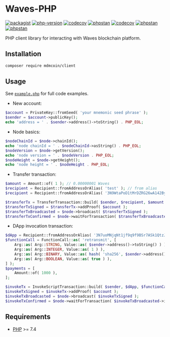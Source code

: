 # Waves-PHP

[![packagist](https://img.shields.io/packagist/v/waves/client.svg)](https://packagist.org/packages/waves/client)
[![php-version](https://img.shields.io/packagist/php-v/waves/client.svg)](https://packagist.org/packages/waves/client)
[![codecov](https://img.shields.io/codecov/c/github/wavesplatform/waves-php)](https://app.codecov.io/gh/wavesplatform/waves-php)
[![phpstan](https://img.shields.io/badge/PHPStan-level%209-brightgreen.svg)](https://github.com/wavesplatform/waves-php/blob/main/.github/workflows/phpstan.yml#L35)
[![codecov](https://img.shields.io/github/workflow/status/wavesplatform/waves-php/Codecov?label=Codecov)](https://github.com/wavesplatform/waves-php/actions/workflows/codecov.yml)
[![phpstan](https://img.shields.io/github/workflow/status/wavesplatform/waves-php/PHPStan?label=PHPStan)](https://github.com/wavesplatform/waves-php/actions/workflows/phpstan.yml)
[![phpstan](https://img.shields.io/github/workflow/status/wavesplatform/waves-php/PHPUnit?label=PHPUnit)](https://github.com/wavesplatform/waves-php/actions/workflows/phpunit.yml)

PHP client library for interacting with Waves blockchain platform.

## Installation
```bash
composer require mdmcoin/client
```

## Usage
See [`example.php`](example.php) for full code examples.
- New account:
```php
$account = PrivateKey::fromSeed( 'your mnemonic seed phrase' );
$sender = $account->publicKey();
echo 'address = ' . $sender->address()->toString() . PHP_EOL;
```
- Node basics:
```php
$nodeChainId = $node->chainId();
echo 'node chainId = ' . $nodeChainId->asString() . PHP_EOL;
$nodeVersion = $node->getVersion();
echo 'node version = ' . $nodeVersion . PHP_EOL;
$nodeHeight = $node->getHeight();
echo 'node height = ' . $nodeHeight . PHP_EOL;
```
- Transfer transaction:
```php
$amount = Amount::of( 1 ); // 0.00000001 Waves
$recipient = Recipient::fromAddressOrAlias( 'test' ); // from alias
$recipient = Recipient::fromAddressOrAlias( '3N9WtaPoD1tMrDZRG26wA142Byd35tLhnLU' ); // from address

$transferTx = TransferTransaction::build( $sender, $recipient, $amount );
$transferTxSigned = $transferTx->addProof( $account );
$transferTxBroadcasted = $node->broadcast( $transferTxSigned );
$transferTxConfirmed = $node->waitForTransaction( $transferTxBroadcasted->id() );
```
- DApp invocation transaction:
```php
$dApp = Recipient::fromAddressOrAlias( '3N7uoMNjqNt1jf9q9f9BSr7ASk1QtzJABEY' );
$functionCall = FunctionCall::as( 'retransmit', [
    Arg::as( Arg::STRING, Value::as( $sender->address()->toString() ) ),
    Arg::as( Arg::INTEGER, Value::as( 1 ) ),
    Arg::as( Arg::BINARY, Value::as( hash( 'sha256', $sender->address()->toString(), true ) ) ),
    Arg::as( Arg::BOOLEAN, Value::as( true ) ),
] );
$payments = [
    Amount::of( 1000 ),
];

$invokeTx = InvokeScriptTransaction::build( $sender, $dApp, $functionCall, $payments );
$invokeTxSigned = $invokeTx->addProof( $account );
$invokeTxBroadcasted = $node->broadcast( $invokeTxSigned );
$invokeTxConfirmed = $node->waitForTransaction( $invokeTxBroadcasted->id() );
```

## Requirements
- [PHP](http://php.net) >= 7.4

